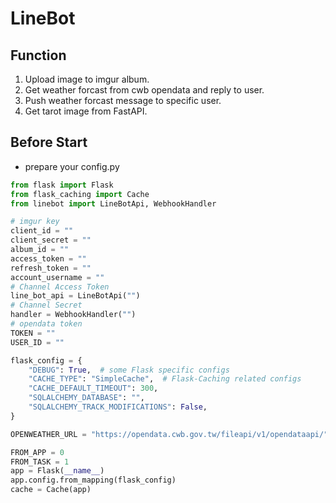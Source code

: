 # LineBot 

## Function
1. Upload image to imgur album.
2. Get weather forcast from cwb opendata and reply to user.
3. Push weather forcast message to specific user.
4. Get tarot image from FastAPI.

## Before Start
- prepare your config.py
```python
from flask import Flask
from flask_caching import Cache
from linebot import LineBotApi, WebhookHandler

# imgur key
client_id = ""
client_secret = ""
album_id = ""
access_token = ""
refresh_token = ""
account_username = ""
# Channel Access Token
line_bot_api = LineBotApi("")
# Channel Secret
handler = WebhookHandler("")
# opendata token
TOKEN = ""
USER_ID = ""

flask_config = {
    "DEBUG": True,  # some Flask specific configs
    "CACHE_TYPE": "SimpleCache",  # Flask-Caching related configs
    "CACHE_DEFAULT_TIMEOUT": 300,
    "SQLALCHEMY_DATABASE": "",
    "SQLALCHEMY_TRACK_MODIFICATIONS": False,
}

OPENWEATHER_URL = "https://opendata.cwb.gov.tw/fileapi/v1/opendataapi/"

FROM_APP = 0
FROM_TASK = 1
app = Flask(__name__)
app.config.from_mapping(flask_config)
cache = Cache(app)
```